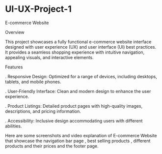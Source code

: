 # UI-UX-Project-1

E-commerce Website

Overview

This project showcases a fully functional e-commerce website interface designed with user experience (UX) and user interface (UI) best practices. It provides a seamless shopping experience with intuitive navigation, appealing visuals, and interactive elements.

Features

. Responsive Design: Optimized for a range of devices, including desktops, tablets, and mobile phones.

. User-Friendly Interface: Clean and modern design to enhance the user experience.

. Product Listings: Detailed product pages with high-quality images, descriptions, and pricing information.

. Accessibility: Inclusive design accommodating users with different abilities.

 Here are some screenshots and video explanation of E-commerce Website that showcase the navigation bar page , best selling products , different products and their prices and the footer page.
